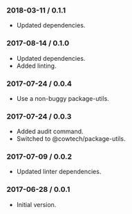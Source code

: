 ### 2018-03-11 / 0.1.1

* Updated dependencies.

### 2017-08-14 / 0.1.0

* Updated dependencies.
* Added linting.

### 2017-07-24 / 0.0.4

* Use a non-buggy package-utils.

### 2017-07-24 / 0.0.3

* Added audit command.
* Switched to @cowtech/package-utils.

### 2017-07-09 / 0.0.2

* Updated linter dependencies.

### 2017-06-28 / 0.0.1

* Initial version.
